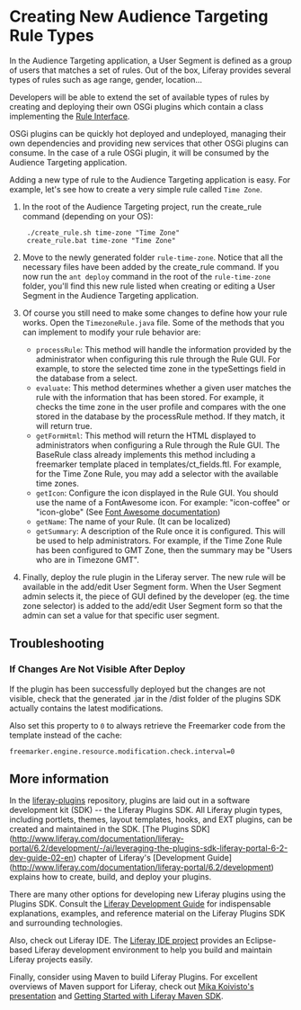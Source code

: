 # Creating New Audience Targeting Rule Types [](id=creating-new-audience-targeting-rule-types)

In the Audience Targeting application, a User Segment is defined as a group
of users that matches a set of rules. Out of the box, Liferay provides several
types of rules such as age range, gender, location...

Developers will be able to extend the set of available types of rules by
creating and deploying their own OSGi plugins which contain a class implementing
the [Rule Interface](https://github.com/liferay/liferay-apps-content-targeting/blob/master/content-targeting-api/service/com/liferay/content/targeting/api/model/Rule.java).

OSGi plugins can be quickly hot deployed and undeployed, managing their own
dependencies and providing new services that other OSGi plugins can consume.
In the case of a rule OSGi plugin, it will be consumed by the Audience
Targeting application.

Adding a new type of rule to the Audience Targeting application is easy.
For example, let's see how to create a very simple rule called `Time Zone`.

1. In the root of the Audience Targeting project, run the create_rule command
(depending on your OS):
	
        ./create_rule.sh time-zone "Time Zone"
        create_rule.bat time-zone "Time Zone"
	
2. Move to the newly generated folder `rule-time-zone`. Notice that all the
necessary files have been added by the create_rule command. If you now run the
`ant deploy` command in the root of the `rule-time-zone` folder, you'll find
this new rule listed when creating or editing a User Segment in the Audience
Targeting application.
3. Of course you still need to make some changes to define how your rule works.
Open the `TimezoneRule.java` file. Some of the methods that you can implement to
modify your rule behavior are:
	* `processRule`: This method will handle the information provided by the
	administrator when configuring this rule through the Rule GUI.
	For example, to store the selected time zone in the typeSettings field in the
	database from a select.
	* `evaluate`: This method determines whether a given user matches the rule
	with the information that has been stored. For example, it checks the time
	zone in the user profile and compares with the one stored in the database by
	the processRule method. If they match, it will return true.
	* `getFormHtml`: This method will return the HTML displayed to
	administrators when configuring a Rule through the Rule GUI. The BaseRule
	class already implements this method including a freemarker template placed
	in templates/ct_fields.ftl. For example, for the Time Zone Rule, you may add
	a selector with the available time zones.
	* `getIcon`: Configure the icon displayed in the Rule GUI. You should use
	the name of a FontAwesome icon. For example: "icon-coffee" or "icon-globe"
	(See <a href="http://fortawesome.github.io/Font-Awesome/3.2.1/">Font Awesome documentation</a>)
	* `getName`: The name of your Rule. (It can be localized)
	* `getSummary`: A description of the Rule once it is configured. This will
	be used to help administrators. For example, if the Time Zone Rule has been
	configured to GMT Zone, then the summary may be "Users who are in Timezone
	GMT".
4. Finally, deploy the rule plugin in the Liferay server. The new rule will be
available in the add/edit User Segment form. When the User Segment admin selects
it, the piece of GUI defined by the developer (eg. the time zone selector) is
added to the add/edit User Segment form so that the admin can set a value for
that specific user segment.

<!-- ## Customize the Rules Engine -->

## Troubleshooting [](id=troubleshooting)

### If Changes Are Not Visible After Deploy [](id=if-changes-are-not-visible-after-deploy)

If the plugin has been successfully deployed but the changes are not visible,
check that the generated .jar in the /dist folder of the plugins SDK actually
contains the latest modifications.

Also set this property to `0` to always retrieve the Freemarker code from the
template instead of the cache:

    freemarker.engine.resource.modification.check.interval=0

## More information [](id=more-information)

In the [liferay-plugins](https://github.com/liferay/liferay-plugins)
repository, plugins are laid out in a software development kit (SDK) -- the
Liferay Plugins SDK. All Liferay plugin types, including portlets, themes,
layout templates, hooks, and EXT plugins, can be created and maintained in the
SDK. [The Plugins SDK]
(http://www.liferay.com/documentation/liferay-portal/6.2/development/-/ai/leveraging-the-plugins-sdk-liferay-portal-6-2-dev-guide-02-en)
chapter of Liferay's [Development Guide]
(http://www.liferay.com/documentation/liferay-portal/6.2/development)
explains how to create, build, and deploy your plugins.

There are many other options for developing new Liferay plugins using the
Plugins SDK. Consult the [Liferay Development
Guide](http://www.liferay.com/documentation/liferay-portal/6.2/development) for
indispensable explanations, examples, and reference material on the Liferay
Plugins SDK and surrounding technologies.

Also, check out Liferay IDE. The [Liferay IDE
project](http://www.liferay.com/community/liferay-projects/liferay-ide) provides
an Eclipse-based Liferay development environment to help you build and maintain
Liferay projects easily.

Finally, consider using Maven to build Liferay Plugins. For excellent overviews
of Maven support for Liferay, check out [Mika Koivisto's
presentation](http://www.slideshare.net/koivimik/developing-liferay-plugins-with-maven)
and [Getting Started with Liferay Maven
SDK](http://www.liferay.com/web/mika.koivisto/blog/-/blogs/12322618).
